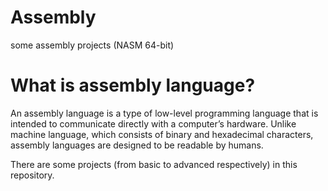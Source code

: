 # Assembly

some assembly projects (NASM 64-bit)

# What is assembly language?

An assembly language is a type of low-level programming language that is intended to communicate directly with a computer’s hardware. Unlike machine language, which consists of binary and hexadecimal characters, assembly languages are designed to be readable by humans.

There are some projects (from basic to advanced respectively) in this repository.

